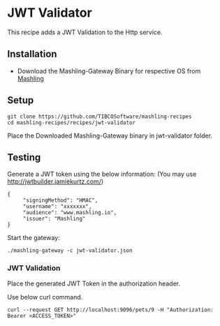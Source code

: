 # JWT Validator
This recipe adds a JWT Validation to the Http service.

## Installation
* Download the Mashling-Gateway Binary for respective OS from [Mashling](https://github.com/TIBCOSoftware/mashling/tree/master#installation-and-usage)

## Setup
```
git clone https://github.com/TIBCOSoftware/mashling-recipes
cd mashling-recipes/recipes/jwt-validator
```
Place the Downloaded Mashling-Gateway binary in jwt-validator folder.

## Testing

Generate a JWT token using the below information:
(You may use http://jwtbuilder.jamiekurtz.com/)

```
{
     "signingMethod": "HMAC",
     "username": "xxxxxxx",
     "audience": "www.mashling.io",
     "issuer": "Mashling"
}
```

Start the gateway:
```
./mashling-gateway -c jwt-validator.json
```

### JWT Validation

Place the generated JWT Token in the authorization header.

Use below curl command.

```
curl --request GET http://localhost:9096/pets/9 -H "Authorization: Bearer <ACCESS_TOKEN>"

```
